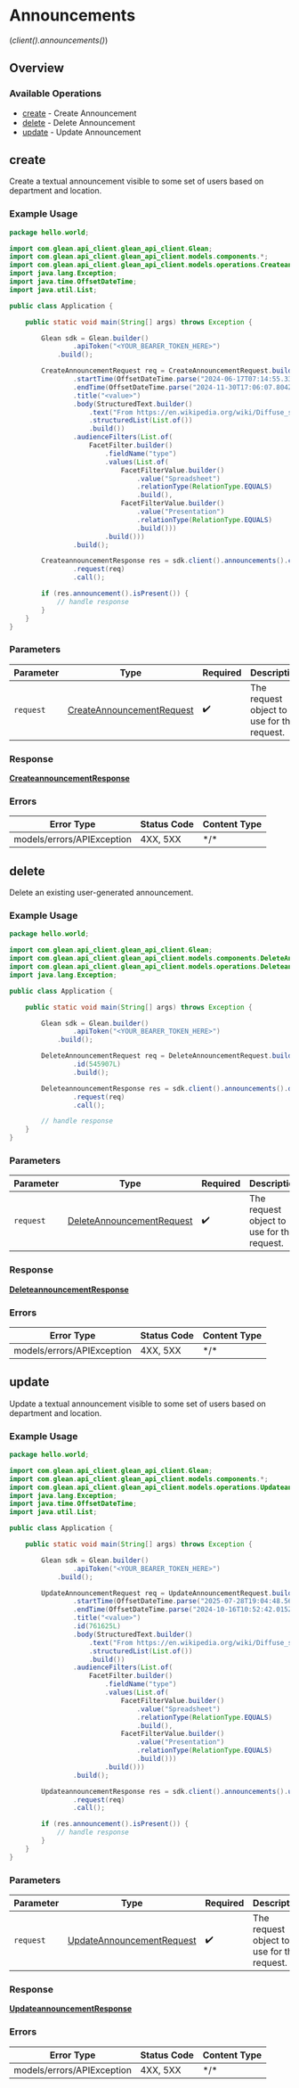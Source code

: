 # Announcements
(*client().announcements()*)

## Overview

### Available Operations

* [create](#create) - Create Announcement
* [delete](#delete) - Delete Announcement
* [update](#update) - Update Announcement

## create

Create a textual announcement visible to some set of users based on department and location.

### Example Usage

```java
package hello.world;

import com.glean.api_client.glean_api_client.Glean;
import com.glean.api_client.glean_api_client.models.components.*;
import com.glean.api_client.glean_api_client.models.operations.CreateannouncementResponse;
import java.lang.Exception;
import java.time.OffsetDateTime;
import java.util.List;

public class Application {

    public static void main(String[] args) throws Exception {

        Glean sdk = Glean.builder()
                .apiToken("<YOUR_BEARER_TOKEN_HERE>")
            .build();

        CreateAnnouncementRequest req = CreateAnnouncementRequest.builder()
                .startTime(OffsetDateTime.parse("2024-06-17T07:14:55.338Z"))
                .endTime(OffsetDateTime.parse("2024-11-30T17:06:07.804Z"))
                .title("<value>")
                .body(StructuredText.builder()
                    .text("From https://en.wikipedia.org/wiki/Diffuse_sky_radiation, the sky is blue because blue light is more strongly scattered than longer-wavelength light.")
                    .structuredList(List.of())
                    .build())
                .audienceFilters(List.of(
                    FacetFilter.builder()
                        .fieldName("type")
                        .values(List.of(
                            FacetFilterValue.builder()
                                .value("Spreadsheet")
                                .relationType(RelationType.EQUALS)
                                .build(),
                            FacetFilterValue.builder()
                                .value("Presentation")
                                .relationType(RelationType.EQUALS)
                                .build()))
                        .build()))
                .build();

        CreateannouncementResponse res = sdk.client().announcements().create()
                .request(req)
                .call();

        if (res.announcement().isPresent()) {
            // handle response
        }
    }
}
```

### Parameters

| Parameter                                                                     | Type                                                                          | Required                                                                      | Description                                                                   |
| ----------------------------------------------------------------------------- | ----------------------------------------------------------------------------- | ----------------------------------------------------------------------------- | ----------------------------------------------------------------------------- |
| `request`                                                                     | [CreateAnnouncementRequest](../../models/shared/CreateAnnouncementRequest.md) | :heavy_check_mark:                                                            | The request object to use for the request.                                    |

### Response

**[CreateannouncementResponse](../../models/operations/CreateannouncementResponse.md)**

### Errors

| Error Type                 | Status Code                | Content Type               |
| -------------------------- | -------------------------- | -------------------------- |
| models/errors/APIException | 4XX, 5XX                   | \*/\*                      |

## delete

Delete an existing user-generated announcement.

### Example Usage

```java
package hello.world;

import com.glean.api_client.glean_api_client.Glean;
import com.glean.api_client.glean_api_client.models.components.DeleteAnnouncementRequest;
import com.glean.api_client.glean_api_client.models.operations.DeleteannouncementResponse;
import java.lang.Exception;

public class Application {

    public static void main(String[] args) throws Exception {

        Glean sdk = Glean.builder()
                .apiToken("<YOUR_BEARER_TOKEN_HERE>")
            .build();

        DeleteAnnouncementRequest req = DeleteAnnouncementRequest.builder()
                .id(545907L)
                .build();

        DeleteannouncementResponse res = sdk.client().announcements().delete()
                .request(req)
                .call();

        // handle response
    }
}
```

### Parameters

| Parameter                                                                     | Type                                                                          | Required                                                                      | Description                                                                   |
| ----------------------------------------------------------------------------- | ----------------------------------------------------------------------------- | ----------------------------------------------------------------------------- | ----------------------------------------------------------------------------- |
| `request`                                                                     | [DeleteAnnouncementRequest](../../models/shared/DeleteAnnouncementRequest.md) | :heavy_check_mark:                                                            | The request object to use for the request.                                    |

### Response

**[DeleteannouncementResponse](../../models/operations/DeleteannouncementResponse.md)**

### Errors

| Error Type                 | Status Code                | Content Type               |
| -------------------------- | -------------------------- | -------------------------- |
| models/errors/APIException | 4XX, 5XX                   | \*/\*                      |

## update

Update a textual announcement visible to some set of users based on department and location.

### Example Usage

```java
package hello.world;

import com.glean.api_client.glean_api_client.Glean;
import com.glean.api_client.glean_api_client.models.components.*;
import com.glean.api_client.glean_api_client.models.operations.UpdateannouncementResponse;
import java.lang.Exception;
import java.time.OffsetDateTime;
import java.util.List;

public class Application {

    public static void main(String[] args) throws Exception {

        Glean sdk = Glean.builder()
                .apiToken("<YOUR_BEARER_TOKEN_HERE>")
            .build();

        UpdateAnnouncementRequest req = UpdateAnnouncementRequest.builder()
                .startTime(OffsetDateTime.parse("2025-07-28T19:04:48.565Z"))
                .endTime(OffsetDateTime.parse("2024-10-16T10:52:42.015Z"))
                .title("<value>")
                .id(761625L)
                .body(StructuredText.builder()
                    .text("From https://en.wikipedia.org/wiki/Diffuse_sky_radiation, the sky is blue because blue light is more strongly scattered than longer-wavelength light.")
                    .structuredList(List.of())
                    .build())
                .audienceFilters(List.of(
                    FacetFilter.builder()
                        .fieldName("type")
                        .values(List.of(
                            FacetFilterValue.builder()
                                .value("Spreadsheet")
                                .relationType(RelationType.EQUALS)
                                .build(),
                            FacetFilterValue.builder()
                                .value("Presentation")
                                .relationType(RelationType.EQUALS)
                                .build()))
                        .build()))
                .build();

        UpdateannouncementResponse res = sdk.client().announcements().update()
                .request(req)
                .call();

        if (res.announcement().isPresent()) {
            // handle response
        }
    }
}
```

### Parameters

| Parameter                                                                     | Type                                                                          | Required                                                                      | Description                                                                   |
| ----------------------------------------------------------------------------- | ----------------------------------------------------------------------------- | ----------------------------------------------------------------------------- | ----------------------------------------------------------------------------- |
| `request`                                                                     | [UpdateAnnouncementRequest](../../models/shared/UpdateAnnouncementRequest.md) | :heavy_check_mark:                                                            | The request object to use for the request.                                    |

### Response

**[UpdateannouncementResponse](../../models/operations/UpdateannouncementResponse.md)**

### Errors

| Error Type                 | Status Code                | Content Type               |
| -------------------------- | -------------------------- | -------------------------- |
| models/errors/APIException | 4XX, 5XX                   | \*/\*                      |